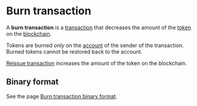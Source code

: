 # Burn transaction

A **burn transaction** is a [transaction](/en/blockchain/transaction/) that decreases the amount of the [token](/en/blockchain/token/) on the [blockchain](/en/blockchain/blockchain/).

Tokens are burned _only_ on the [account](/en/blockchain/account/) of the sender of the transaction. Burned tokens cannot be restored back to the account.

[Reissue transaction](/en/blockchain/transaction-type/reissue-transaction) increases the amount of the token on the blockchain.

## Binary format

See the page [Burn transaction binary format](/en/blockchain/binary-format/transaction-binary-format/burn-transaction-binary-format).
